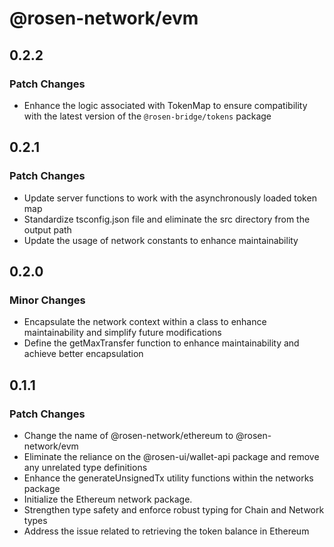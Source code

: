 # @rosen-network/evm

## 0.2.2

### Patch Changes

- Enhance the logic associated with TokenMap to ensure compatibility with the latest version of the `@rosen-bridge/tokens` package

## 0.2.1

### Patch Changes

- Update server functions to work with the asynchronously loaded token map
- Standardize tsconfig.json file and eliminate the src directory from the output path
- Update the usage of network constants to enhance maintainability

## 0.2.0

### Minor Changes

- Encapsulate the network context within a class to enhance maintainability and simplify future modifications
- Define the getMaxTransfer function to enhance maintainability and achieve better encapsulation

## 0.1.1

### Patch Changes

- Change the name of @rosen-network/ethereum to @rosen-network/evm
- Eliminate the reliance on the @rosen-ui/wallet-api package and remove any unrelated type definitions
- Enhance the generateUnsignedTx utility functions within the networks package
- Initialize the Ethereum network package.
- Strengthen type safety and enforce robust typing for Chain and Network types
- Address the issue related to retrieving the token balance in Ethereum
